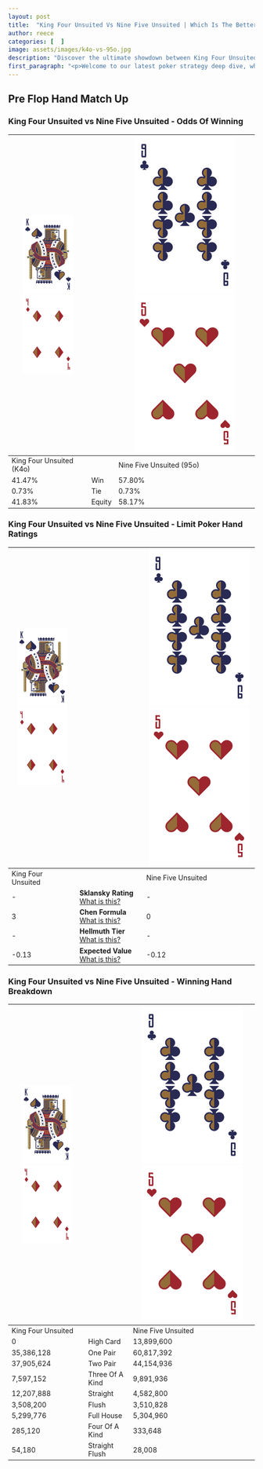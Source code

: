 ```yaml
---
layout: post
title:  "King Four Unsuited Vs Nine Five Unsuited | Which Is The Better Hand In Poker? A Complete Guide"
author: reece
categories: [  ]
image: assets/images/k4o-vs-95o.jpg
description: "Discover the ultimate showdown between King Four Unsuited and Nine Five Unsuited in poker! Uncover the odds, strategies, and scenarios where one hand triumphs over the other. Get ready to up your poker game with this thrilling analysis."
first_paragraph: "<p>Welcome to our latest poker strategy deep dive, where we're pitting two distinct hands against each other in a high-stakes showdown: King Four Unsuited vs Nine Five Unsuited.</p><p>In the dynamic world of poker, every decision counts, and knowing which hand holds the upper hand is key to your success at the table.</p><p>In this article, we'll dissect these two hands, explore the scenarios where one dominates the other, and equip you with the knowledge to make strategic choices that can tip the odds in your favor.</p><p>Get ready to unravel the intriguing dynamics of these poker hands and elevate your game to new heights.</p>"
---
```




[comment]: # (sp0)

## Pre Flop Hand Match Up

<div class="table hand-ratings" markdown="1"> 



### King Four Unsuited vs Nine Five Unsuited - Odds Of Winning


    
| ![image info](assets/images/hand1/K.png) ![image info](assets/images/hand1/4o.png) |  | ![image info](assets/images/hand2/9.png) ![image info](assets/images/hand2/5o.png) |
| -------- | -------- | -------- |
| King Four Unsuited (K4o) |  | Nine Five Unsuited (95o) |
| 41.47% | Win | 57.80% |
| 0.73% | Tie | 0.73% |
| 41.83% | Equity | 58.17% |




[comment]: # (sp1)



### King Four Unsuited vs Nine Five Unsuited - Limit Poker Hand Ratings


    
| ![image info](assets/images/hand1/K.png) ![image info](assets/images/hand1/4o.png) |  | ![image info](assets/images/hand2/9.png) ![image info](assets/images/hand2/5o.png) |
| -------- | -------- | -------- |
| King Four Unsuited |  | Nine Five Unsuited |
| - | **Sklansky Rating** [What is this?](/sklansky-rating-explained) | - |
| 3 | **Chen Formula** [What is this?](/chen-formula-explained) | 0 |
| - | **Hellmuth Tier** [What is this?](/Hellmuth-tier-explained) | - |
| -0.13 | **Expected Value** [What is this?](/expected-value-explained) | -0.12 |




[comment]: # (sp2)



### King Four Unsuited vs Nine Five Unsuited - Winning Hand Breakdown


    
| ![image info](assets/images/hand1/K.png) ![image info](assets/images/hand1/4o.png) |  | ![image info](assets/images/hand2/9.png) ![image info](assets/images/hand2/5o.png) |
| -------- | -------- | -------- |
| King Four Unsuited |  | Nine Five Unsuited |
| 0 | High Card | 13,899,600 |
| 35,386,128 | One Pair | 60,817,392 |
| 37,905,624 | Two Pair | 44,154,936 |
| 7,597,152 | Three Of A Kind | 9,891,936 |
| 12,207,888 | Straight | 4,582,800 |
| 3,508,200 | Flush | 3,510,828 |
| 5,299,776 | Full House | 5,304,960 |
| 285,120 | Four Of A Kind | 333,648 |
| 54,180 | Straight Flush | 28,008 |




[comment]: # (sp3)



</div>

[comment]: # (sp4)



[comment]: # (sp5)

